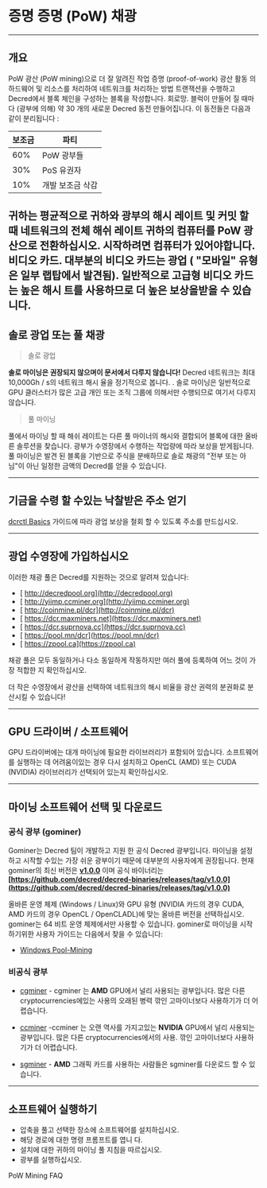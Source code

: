 # 증명 증명 (PoW) 채광 

---

## 개요  

PoW 광산 (PoW mining)으로 더 잘 알려진 작업 증명 (proof-of-work) 광산 활동
의 하드웨어 및 리소스를 처리하여 네트워크를 처리하는 방법
트랜잭션을 수행하고 Decred에서 블록 체인을 구성하는 블록을 작성합니다.
회로망. 블럭이 만들어 질 때마다 (광부에 의해) 약 30 개의 새로운 Decred 동전
만들어집니다. 이 동전들은 다음과 같이 분리됩니다 :

보조금 | 파티
---     | ---
60%   | PoW 광부들
30%   | PoS 유권자
10%   | 개발 보조금 삭감

귀하는 평균적으로 귀하와
광부의 해시 레이트 및 커밋 할 때 네트워크의 전체 해쉬 레이트
귀하의 컴퓨터를 PoW 광산으로 전환하십시오. 시작하려면 컴퓨터가 있어야합니다.
비디오 카드. 대부분의 비디오 카드는 광업 ( "모바일"
유형은 일부 랩탑에서 발견됨). 일반적으로 고급형 비디오 카드는
높은 해시 트를 사용하므로 더 높은 보상을받을 수 있습니다.
---

## 솔로 광업 또는 풀 채광  

> <i class="fa fa-male"></i> 솔로 광업

<i class="fa fa-exclamation-triangle"></i> **솔로 마이닝은 권장되지 않으며이 문서에서 다루지 않습니다!** Decred 네트워크는 최대 10,000Gh / s의 네트워크 해시 율을 정기적으로 봅니다. . 솔로 마이닝은 일반적으로 GPU 클러스터가 많은 고급 개인 또는 조직 그룹에 의해서만 수행되므로 여기서 다루지 않습니다.

> <i class="fa fa-users"></i> 풀 마이닝

풀에서 마이닝 할 때 해쉬 레이트는 다른 풀 마이너의 해시와 결합되어 블록에 대한 올바른 솔루션을 찾습니다. 광부가 수영장에서 수행하는 작업량에 따라 보상을 받게됩니다.
풀 마이닝은 발견 된 블록을 기반으로 주식을 분배하므로 솔로 채광의 "전부 또는 아님"이 아닌 일정한 금액의 Decred를 얻을 수 있습니다.

---

## 기금을 수령 할 수있는 낙찰받은 주소 얻기 

 [dcrctl Basics](/getting-started/user-guides/dcrctl-basics.md) 가이드에 따라 광업 보상을 철회 할 수 있도록 주소를 만드십시오.

---

## <i class="fa fa-life-ring"></i> 광업 수영장에 가입하십시오

이러한 채광 풀은 Decred를 지원하는 것으로 알려져 있습니다:

* [<i class="fa fa-external-link-square"></i> http://decredpool.org](http://decredpool.org)
* [<i class="fa fa-external-link-square"></i> http://yiimp.ccminer.org](http://yiimp.ccminer.org)
* [<i class="fa fa-external-link-square"></i> http://coinmine.pl/dcr](http://coinmine.pl/dcr)
* [<i class="fa fa-external-link-square"></i> https://dcr.maxminers.net](https://dcr.maxminers.net)
* [<i class="fa fa-external-link-square"></i> https://dcr.suprnova.cc](https://dcr.suprnova.cc)
* [<i class="fa fa-external-link-square"></i> https://pool.mn/dcr](https://pool.mn/dcr)
* [<i class="fa fa-external-link-square"></i> https://zpool.ca](https://zpool.ca)

채광 풀은 모두 동일하거나 다소 동일하게 작동하지만 여러 풀에 등록하여 어느 것이 가장 적합한 지 확인하십시오.

더 작은 수영장에서 광산을 선택하여 네트워크의 해시 비율을 광산 권력의 분권화로 분산시킬 수 있습니다!

---

## GPU 드라이버 / 소프트웨어 

GPU 드라이버에는 대개 마이닝에 필요한 라이브러리가 포함되어 있습니다. 소프트웨어를 실행하는 데 어려움이있는 경우 다시 설치하고 OpenCL (AMD) 또는 CUDA (NVIDIA) 라이브러리가 선택되어 있는지 확인하십시오.

---

## <i class="fa fa-download"></i> 마이닝 소프트웨어 선택 및 다운로드

### 공식 광부 (gominer)

Gominer는 Decred 팀이 개발하고 지원 한 공식 Decred 광부입니다. 마이닝을 설정하고 시작할 수있는 가장 쉬운 광부이기 때문에 대부분의 사용자에게 권장됩니다. 현재 gominer의 최신 버전은 **<i class="fa fa-github"></i> [v1.0.0](https://github.com/decred/gominer/releases/)** 이며 공식 바이너리는 **[https://github.com/decred/decred-binaries/releases/tag/v1.0.0](https://github.com/decred/decred-binaries/releases/tag/v1.0.0)**

올바른 운영 체제 (Windows / Linux)와 GPU 유형 (NVIDIA 카드의 경우 CUDA, AMD 카드의 경우 OpenCL / OpenCLADL)에 맞는 올바른 버전을 선택하십시오. gominer는 64 비트 운영 체제에서만 사용할 수 있습니다. gominer로 마이닝을 시작하기위한 사용자 가이드는 다음에서 찾을 수 있습니다:

- [Windows Pool-Mining](/mining/proof-of-work/pool-mining/gominer/windows.md)

### 비공식 광부

* <i class="fa fa-github"></i> [cgminer](https://github.com/kR105-zz/cgminer) - cgminer 는 **AMD** GPU에서 널리 사용되는 광부입니다. 많은 다른 cryptocurrencies에있는 사용의 오래된 병력 깎인 고마이너보다 사용하기가 더 어렵습니다.

* <i class="fa fa-github"></i> [ccminer](https://github.com/tpruvot/ccminer) -ccminer 는 오랜 역사를 가지고있는 **NVIDIA** GPU에서 널리 사용되는 광부입니다. 많은 다른 cryptocurrencies에서의 사용. 깎인 고마이너보다 사용하기가 더 어렵습니다.

* <i class="fa fa-github"></i> [sgminer](https://github.com/tpruvot/sgminer) - **AMD** 그래픽 카드를 사용하는 사람들은 sgminer를 다운로드 할 수 있습니다.

---

## 소프트웨어 실행하기 

* 압축을 풀고 선택한 장소에 소프트웨어를 설치하십시오.
* 해당 경로에 대한 명령 프롬프트를 엽니 다.
* 설치에 대한 귀하의 마이닝 풀 지침을 따르십시오.
* 광부를 실행하십시오.

PoW Mining FAQ
